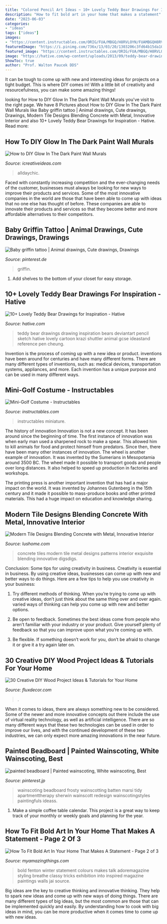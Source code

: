 ```yaml
---
title: "Colored Pencil Art Ideas ~ 10+ Lovely Teddy Bear Drawings For Inspiration"
description: "How to fit bold art in your home that makes a statement"
date: "2023-06-03"
categories:
- "ideas"
tags: ["ideas"]
images:
- "https://content.instructables.com/ORIG/FUA/MBGQ/H8RVLOYN/FUAMBGQH8RVLOYN.jpg?auto=webp&amp;frame=1"
featuredImage: "https://i.pinimg.com/736x/13/03/20/1303206c3fd64b15da10dd05abaffb69.jpg"
featured_image: "https://content.instructables.com/ORIG/FUA/MBGQ/H8RVLOYN/FUAMBGQH8RVLOYN.jpg?auto=webp&amp;frame=1"
image: "https://hative.com/wp-content/uploads/2013/09/teddy-bear-drawings/teddy-bear-drawing-8.jpg"
ShowToc: true
author: "Prof. Walton Paucek DDS"
---
```



It can be tough to come up with new and interesting ideas for projects on a tight budget. This is where DIY comes in! With a little bit of creativity and resourcefulness, you can make some amazing things!

	

		
looking for How to DIY Glow In The Dark Paint Wall Murals you've visit to the right page. We have 8 Pictures about How to DIY Glow In The Dark Paint Wall Murals like Baby griffin tattoo | Animal drawings, Cute drawings, Drawings, Modern Tile Designs Blending Concrete with Metal, Innovative Interior and also 10+ Lovely Teddy Bear Drawings for Inspiration - Hative. Read more:
		
    
## How To DIY Glow In The Dark Paint Wall Murals

<img loading=lazy src="https://www.icreativeideas.com/wp-content/uploads/2014/08/How-to-DIY-Glow-In-The-Dark-Paint-Wall-Murals-3.jpg" onerror="this.onerror=null;this.src='https://tse1.mm.bing.net/th?id=OIP.X6OVRxcvUS_oiGgJd98qmAHaLI&amp;pid=15.1';" alt="How to DIY Glow In The Dark Paint Wall Murals">

_Source: icreativeideas.com_

>alldaychic. 

	

Faced with constantly increasing competition and the ever-changing needs of the customer, businesses must always be looking for new ways to improve their products and services. Some of the most innovative companies in the world are those that have been able to come up with ideas that no one else has thought of before. These companies are able to innovate their products and services so that they become better and more affordable alternatives to their competitors.

    
## Baby Griffin Tattoo | Animal Drawings, Cute Drawings, Drawings

<img loading=lazy src="https://i.pinimg.com/736x/e8/34/90/e834909d5c2ef97db3ffe21a9e2cd786--cute-little-drawings-cute-animal-drawings.jpg" onerror="this.onerror=null;this.src='https://tse3.mm.bing.net/th?id=OIP.Ty6_DxZF3ES3zbjhMT6UBQHaK6&amp;pid=15.1';" alt="Baby griffin tattoo | Animal drawings, Cute drawings, Drawings">

_Source: pinterest.de_

>griffin. 

	

1. Add shelves to the bottom of your closet for easy storage.

    
## 10+ Lovely Teddy Bear Drawings For Inspiration - Hative

<img loading=lazy src="https://hative.com/wp-content/uploads/2013/09/teddy-bear-drawings/teddy-bear-drawing-8.jpg" onerror="this.onerror=null;this.src='https://tse3.mm.bing.net/th?id=OIP.KmsqsGaEVdQo9gADEgpJywHaKM&amp;pid=15.1';" alt="10+ Lovely Teddy Bear Drawings for Inspiration - Hative">

_Source: hative.com_

>teddy bear drawings drawing inspiration bears deviantart pencil sketch hative lovely cartoon krazi shuttler animal gcse ideastand reference pen cheung. 

	

Invention is the process of coming up with a new idea or product. inventions have been around for centuries and have many different forms. There are many different types of inventions, such as: medical devices, transportation systems, appliances, and more. Each invention has a unique purpose and can be used in many different ways.

    
## Mini-Golf Costume - Instructables

<img loading=lazy src="https://content.instructables.com/ORIG/FUA/MBGQ/H8RVLOYN/FUAMBGQH8RVLOYN.jpg?auto=webp&amp;frame=1" onerror="this.onerror=null;this.src='https://tse3.mm.bing.net/th?id=OIP.g0gPSnV4cCJNw27QiX711gHaLH&amp;pid=15.1';" alt="Mini-Golf Costume - Instructables">

_Source: instructables.com_

>instructables miniature. 

	

The history of innovation
Innovation is not a new concept. It has been around since the beginning of time. The first instance of innovation was when early man used a sharpened rock to make a spear. This allowed him to kill animals for food and protect himself from predators. Since then, there have been many other instances of innovation.
The wheel is another example of innovation. It was invented by the Sumerians in Mesopotamia around 3500 BC. The wheel made it possible to transport goods and people over long distances. It also helped to speed up production in factories and workshops.

The printing press is another important invention that has had a major impact on the world. It was invented by Johannes Gutenberg in the 15th century and it made it possible to mass-produce books and other printed materials. This had a huge impact on education and knowledge sharing.

    
## Modern Tile Designs Blending Concrete With Metal, Innovative Interior

<img loading=lazy src="https://www.lushome.com/wp-content/uploads/2013/06/concrete-metal-tiles-modern-tile-designs-9.jpg" onerror="this.onerror=null;this.src='https://tse2.mm.bing.net/th?id=OIP.rzYdxjh_uIQGEj2AmquhtQHaJ3&amp;pid=15.1';" alt="Modern Tile Designs Blending Concrete with Metal, Innovative Interior">

_Source: lushome.com_

>concrete tiles modern tile metal designs patterns interior exquisite blending innovative digsdigs. 

	

Conclusion: Some tips for using creativity in business.
Creativity is essential in business. By using creative ideas, businesses can come up with new and better ways to do things. Here are a few tips to help you use creativity in your business:
1. Try different methods of thinking. When you’re trying to come up with creative ideas, don’t just think about the same thing over and over again. varied ways of thinking can help you come up with new and better options.

2. Be open to feedback. Sometimes the best ideas come from people who aren’t familiar with your industry or your product. Give yourself plenty of feedback so that you can improve upon what you’re coming up with.

3. Be flexible. If something doesn’t work for you, don’t be afraid to change it or give it a try again later on.

    
## 30 Creative DIY Wood Project Ideas &amp; Tutorials For Your Home

<img loading=lazy src="https://fluxdecor.com/wp-content/uploads/2016/11/9-diy-wood-projects.jpg" onerror="this.onerror=null;this.src='https://tse2.mm.bing.net/th?id=OIP.jG-2OdnMNg8bRqIIhUbgVwHaLG&amp;pid=15.1';" alt="30 Creative DIY Wood Project Ideas &amp; Tutorials for Your Home">

_Source: fluxdecor.com_

>. 

	

When it comes to ideas, there are always something new to be considered. Some of the newer and more innovative concepts out there include the use of virtual reality technology, as well as artificial intelligence. There are so many different ways that these two technologies can be used in order to improve our lives, and with the continued development of these two industries, we can only expect more amazing innovations in the near future.

    
## Painted Beadboard | Painted Wainscoting, White Wainscoting, Best

<img loading=lazy src="https://i.pinimg.com/736x/13/03/20/1303206c3fd64b15da10dd05abaffb69.jpg" onerror="this.onerror=null;this.src='https://tse3.mm.bing.net/th?id=OIP.aQcH6Ar-Li3FVrIEuBCVGQHaLf&amp;pid=15.1';" alt="painted beadboard | Painted wainscoting, White wainscoting, Best">

_Source: pinterest.jp_

>wainscoting beadboard frosty wainscotting batten marsi tidy apartmenttherapy sherwin wainscott redesign wainscotingstyles paintingfuls ideass. 

	

1. Make a simple coffee table calendar. This project is a great way to keep track of your monthly or weekly goals and planning for the year.

    
## How To Fit Bold Art In Your Home That Makes A Statement - Page 2 Of 3

<img loading=lazy src="http://myamazingthings.com/wp-content/uploads/2017/08/bold-art-6.jpg" onerror="this.onerror=null;this.src='https://tse4.mm.bing.net/th?id=OIP.dDVpi0av8nRZNNTyHg4LJAHaJ4&amp;pid=15.1';" alt="How To Fit Bold Art In Your Home That Makes A Statement - Page 2 of 3">

_Source: myamazingthings.com_

>bold fenton winter statement colours makes talk adoremagazine styling breathe classy tricks exhibition into inspired magazine paintings walls jai source. 

	

Big ideas are the key to creative thinking and innovative thinking. They help to spark new ideas and come up with new ways of doing things. There are many different types of big ideas, but the most common are those that can be implemented quickly and easily. By understanding how to cook with big ideas in mind, you can be more productive when it comes time to come up with new ideas.


